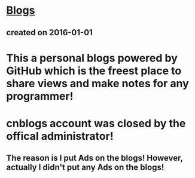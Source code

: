# [Blogs](http://xgqfrms.github.io/blogs )  
## created on 2016-01-01  

# This a personal blogs powered by GitHub which is the freest place to share views and make notes for any programmer!

# cnblogs account was closed by the offical administrator! 
## The reason is I put Ads on the blogs! However, actually I didn't put any Ads on the blogs!

